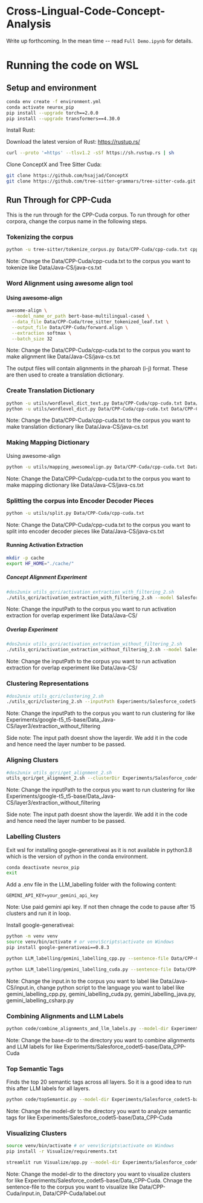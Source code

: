 # Cross-Lingual-Code-Concept-Analysis

Write up forthcoming. In the mean time -- read `Full Demo.ipynb` for details. 

# Running the code on WSL

## Setup and environment 

```bash
conda env create -f environment.yml
conda activate neurox_pip
pip install --upgrade torch==2.0.0
pip install --upgrade transformers==4.30.0
```

Install Rust:

Download the latest version of Rust: https://rustup.rs/

```bash
curl --proto '=https' --tlsv1.2 -sSf https://sh.rustup.rs | sh
```

Clone ConceptX and Tree Sitter Cuda:

```bash
git clone https://github.com/hsajjad/ConceptX
git clone https://github.com/tree-sitter-grammars/tree-sitter-cuda.git tree-sitter/tree-sitter-cuda
```

## Run Through for CPP-Cuda

This is the run through for the CPP-Cuda corpus.
To run through for other corpora, change the corpus name in the following steps.

### Tokenizing the corpus

```bash
python -u tree-sitter/tokenize_corpus.py Data/CPP-Cuda/cpp-cuda.txt cpp cuda --level leaf
```
Note: Change the Data/CPP-Cuda/cpp-cuda.txt to the corpus you want to tokenize like Data/Java-CS/java-cs.txt

### Word Alignment using awesome align tool

#### Using awesome-align

```bash
awesome-align \
  --model_name_or_path bert-base-multilingual-cased \
  --data_file Data/CPP-Cuda/tree_sitter_tokenized_leaf.txt \
  --output_file Data/CPP-Cuda/forward.align \
  --extraction softmax \
  --batch_size 32
```

Note: Change the Data/CPP-Cuda/cpp-cuda.txt to the corpus you want to make alignment like Data/Java-CS/java-cs.txt

The output files will contain alignments in the pharoah (i-j) format. These are then used to create a translation dictionary. 

### Create Translation Dictionary

```bash
python -u utils/wordlevel_dict_text.py Data/CPP-Cuda/cpp-cuda.txt Data/CPP-Cuda/forward.align
python -u utils/wordlevel_dict.py Data/CPP-Cuda/cpp-cuda.txt Data/CPP-Cuda/forward.align
```

Note: Change the Data/CPP-Cuda/cpp-cuda.txt to the corpus you want to make translation dictionary like Data/Java-CS/java-cs.txt

### Making Mapping Dictionary

Using awesome-align

```bash
python -u utils/mapping_awesomealign.py Data/CPP-Cuda/cpp-cuda.txt Data/CPP-Cuda/forward.align
```
Note: Change the Data/CPP-Cuda/cpp-cuda.txt to the corpus you want to make mapping dictionary like Data/Java-CS/java-cs.txt

### Splitting the corpus into Encoder Decoder Pieces

```bash
python -u utils/split.py Data/CPP-Cuda/cpp-cuda.txt
```

Note: Change the Data/CPP-Cuda/cpp-cuda.txt to the corpus you want to split into encoder decoder pieces like Data/Java-CS/java-cs.txt

#### Running Activation Extraction 

```bash
mkdir -p cache
export HF_HOME="./cache/"
```

##### Concept Alignment Experiment

```bash
#dos2unix utils_qcri/activation_extraction_with_filtering_2.sh
./utils_qcri/activation_extraction_with_filtering_2.sh --model Salesforce/codet5-base  --inputPath Data/CPP-Cuda/ --layer 0 --sentence_length 2048 --minfreq 0 --maxfreq 1500000 --delfreq 10000000
```

Note: Change the inputPath to the corpus you want to run activation extraction for overlap experiment like Data/Java-CS/

##### Overlap Experiment

```bash
#dos2unix utils_qcri/activation_extraction_without_filtering_2.sh
./utils_qcri/activation_extraction_without_filtering_2.sh --model Salesforce/codet5-base  --inputPath Data/CPP-Cuda --layer 0 --sentence_length 2048 
```

Note: Change the inputPath to the corpus you want to run activation extraction for overlap experiment like Data/Java-CS/

### Clustering Representations

```bash
#dos2unix utils_qcri/clustering_2.sh
./utils_qcri/clustering_2.sh --inputPath Experiments/Salesforce_codet5-base/Data_CPP-Cuda/extraction_without_filtering --layer 0 --clusters 500 --mode visualize
```
Note: Change the inputPath to the corpus you want to run clustering for like Experiments/google-t5_t5-base/Data_Java-CS/layer3/extraction_without_filtering

Side note: The input path doesnt show the layerdir. We add it in the code and hence need the layer number to be passed.

### Aligning Clusters

```bash
#dos2unix utils_qcri/get_alignment_2.sh
utils_qcri/get_alignment_2.sh --clusterDir Experiments/Salesforce_codet5-base/Data_CPP-Cuda/layer0/extraction_without_filtering/clustering --dictionary Data/CPP-Cuda/dictionary.json
```

Note: Change the inputPath to the corpus you want to run clustering for like Experiments/google-t5_t5-base/Data_Java-CS/layer3/extraction_without_filtering

Side note: The input path doesnt show the layerdir. We add it in the code and hence need the layer number to be passed.

### Labelling Clusters

Exit wsl for installing google-generativeai as it is not available in python3.8 which is the version of python in the conda environment.

```bash
conda deactivate neurox_pip
exit
```
Add a .env file in the LLM_labelling folder with the following content:
```
GEMINI_API_KEY=your_gemini_api_key
```
Note: Use paid gemini api key. If not then chnage the code to pause after 15 clusters and run it in loop.

Install google-generativeai:

```bash
python -m venv venv
source venv/bin/activate # or venv\Scripts\activate on Windows
pip install google-generativeai==0.8.3
```

```bash
python LLM_labelling/gemini_labelling_cpp.py --sentence-file Data/CPP-Cuda/input.in  --model-dir Experiments/Salesforce_codet5-base/Data_CPP-Cuda --dir-extension extraction_without_filtering/clustering --component encoder --start-layer 0 --end-layer 12
```

```bash
python LLM_labelling/gemini_labelling_cuda.py --sentence-file Data/CPP-Cuda/label.out  --model-dir Experiments/Salesforce_codet5-base/Data_CPP-Cuda --dir-extension extraction_without_filtering/clustering --component decoder --start-layer 0 --end-layer 12
```

Note: Change the input.in to the corpus you want to label like Data/Java-CS/input.in, change python script to the language you want to label like gemini_labelling_cpp.py, gemini_labelling_cuda.py, gemini_labelling_java.py, gemini_labelling_csharp.py

### Combining Alignments and LLM Labels

```bash
python code/combine_alignments_and_llm_labels.py --model-dir Experiments/Salesforce_codet5-base/Data_CPP-Cuda --dir-extension extraction_without_filtering/clustering --start-layer 0 --end-layer 12
```

Note: Change the base-dir to the directory you want to combine alignments and LLM labels for like Experiments/Salesforce_codet5-base/Data_CPP-Cuda

### Top Semantic Tags

Finds the top 20 semantic tags across all layers. So it is a good idea to run this after LLM labels for all layers.

```bash
python code/topSemantic.py --model-dir Experiments/Salesforce_codet5-base/Data_CPP-Cuda --dir-extension extraction_without_filtering/clustering
```

Note: Change the model-dir to the directory you want to analyze semantic tags for like Experiments/Salesforce_codet5-base/Data_CPP-Cuda

### Visualizing Clusters

```bash
source venv/bin/activate # or venv\Scripts\activate on Windows
pip install -r Visualize/requirements.txt
```

```bash
streamlit run Visualize/app.py --model-dir Experiments/Salesforce_codet5-base/Data_CPP-Cuda --dir-extension extraction_without_filtering/clustering --encoder-file Data/CPP-Cuda/input.in --decoder-file Data/CPP-Cuda/label.out
```

Note: Change the model-dir to the directory you want to visualize clusters for like Experiments/Salesforce_codet5-base/Data_CPP-Cuda. Chnage the sentence-file to the corpus you want to visualize like Data/CPP-Cuda/input.in, Data/CPP-Cuda/label.out

